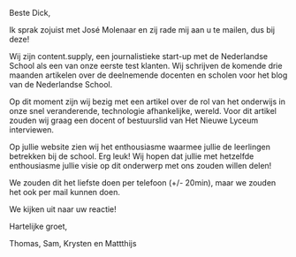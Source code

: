 Beste Dick,

Ik sprak zojuist met José Molenaar en zij rade mij aan u te mailen, dus bij deze!

Wij zijn content.supply, een journalistieke start-up met de Nederlandse School als een van onze eerste test klanten. Wij schrijven de komende drie maanden artikelen over de deelnemende docenten en scholen voor het blog van de Nederlandse School.

Op dit moment zijn wij bezig met een artikel over de rol van het onderwijs in onze snel veranderende, technologie afhankelijke, wereld. Voor dit artikel zouden wij graag een docent of bestuurslid van Het Nieuwe Lyceum interviewen.

Op jullie website zien wij het enthousiasme waarmee jullie de leerlingen betrekken bij de school. Erg leuk! Wij hopen dat jullie met hetzelfde enthousiasme jullie visie op dit onderwerp met ons zouden willen delen!

We zouden dit het liefste doen per telefoon (+/- 20min), maar we zouden het ook per mail kunnen doen.

We kijken uit naar uw reactie!

Hartelijke groet,

Thomas, Sam, Krysten en Mattthijs
